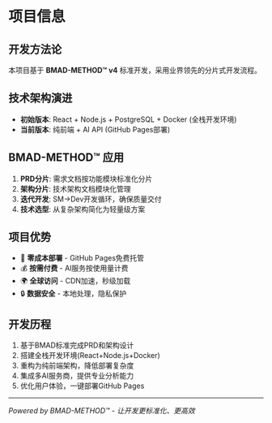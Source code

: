 # 项目信息

## 开发方法论
本项目基于 **BMAD-METHOD™ v4** 标准开发，采用业界领先的分片式开发流程。

## 技术架构演进
- **初始版本**: React + Node.js + PostgreSQL + Docker (全栈开发环境)
- **当前版本**: 纯前端 + AI API (GitHub Pages部署)

## BMAD-METHOD™ 应用
1. **PRD分片**: 需求文档按功能模块标准化分片
2. **架构分片**: 技术架构文档模块化管理  
3. **迭代开发**: SM->Dev开发循环，确保质量交付
4. **技术选型**: 从复杂架构简化为轻量级方案

## 项目优势
- 🚀 **零成本部署** - GitHub Pages免费托管
- 💰 **按需付费** - AI服务按使用量计费
- 🌍 **全球访问** - CDN加速，秒级加载
- 🔒 **数据安全** - 本地处理，隐私保护

## 开发历程
1. 基于BMAD标准完成PRD和架构设计
2. 搭建全栈开发环境(React+Node.js+Docker)
3. 重构为纯前端架构，降低部署复杂度
4. 集成多AI服务商，提供专业分析能力
5. 优化用户体验，一键部署GitHub Pages

---
*Powered by BMAD-METHOD™ - 让开发更标准化、更高效*